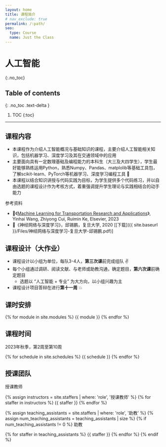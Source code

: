 ```yaml
---
layout: home
title: 课程简介
# nav_exclude: true
permalink: /:path/
seo:
  type: Course
  name: Just the Class
---
```


# 人工智能
{:.no_toc}

## Table of contents
{: .no_toc .text-delta }

1. TOC
{:toc}

---

<!-- # 课程简介 -->

## 课程内容

* 本课程作为介绍人工智能概况与基础知识的课程，主要介绍人工智能相关知识，包括机器学习、深度学习及其在交通领域中的应用 
* 主要面向具有一定数理基础及编程能力的本科生（大三及大四学生），学生最好能够熟练运用Python，熟悉Numpy、Pandas、matplolib等基础工具包，了解scikit-learn、PyTorch等机器学习、深度学习编程工具 :frog:
* 本课程以结合知识讲授与代码实践为目标，为学生提供多个代码练习，并以自由选题的课程设计作为考核方式，着重强调提升学生理论与实践相结合的动手能力 
 
参考资料

* :closed_book:《[Machine Learning for Transportation Research and Applications](https://books.google.com.hk/books?hl=en&lr=&id=1aCSEAAAQBAJ&oi=fnd&pg=PP1&dq=info:mxQeWRErljgJ:scholar.google.com&ots=Nw1sFgknt-&sig=1le41OEaPMD6L7PUaEIcsOH3DsM&redir_esc=y#v=onepage&q&f=false)》, Yinhai Wang, Zhiyong Cui, Ruimin  Ke, Elsevier, 2023
* :closed_book:《神经网络与深度学习》，邱锡鹏，复旦大学, 2020  [[下载]({{ site.baseurl }}/Files/神经网络与深度学习-复旦大学-邱锡鹏.pdf)]

## 课程设计（大作业）

* 课程设计以小组为单位，每队3-4人，**第三次课**前完成组队 :v:
* 每个小组通过调研、阅读文献、与老师或助教沟通，确定题目，**第六次课**前确定题目
  * 选题以 “人工智能 + 专业” 为大方向，以小组兴趣为主
* 课程设计项目答辩在进行**第十一周** :boom:



## 课时安排

{% for module in site.modules %}
{{ module }}
{% endfor %}




## 课程时间

2023年秋季，第2周至第10周

{% for schedule in site.schedules %}
{{ schedule }}
{% endfor %}


## 授课团队
授课教师

{% assign instructors = site.staffers | where: 'role', '授课教师' %}
{% for staffer in instructors %}
{{ staffer }}
{% endfor %}

{% assign teaching_assistants = site.staffers | where: 'role', '助教' %}
{% assign num_teaching_assistants = teaching_assistants | size %}
{% if num_teaching_assistants != 0 %}
助教

{% for staffer in teaching_assistants %}
{{ staffer }}
{% endfor %}
{% endif %}







<!-- Just the Class is a GitHub Pages template developed for the purpose of quickly deploying course websites. In addition to serving plain web pages and files, it provides a boilerplate for:

- [announcements](announcements.md),
- a [course calendar](calendar.md),
- a [staff](staff.md) page,
- and a weekly [schedule](schedule.md).

Just the Class is a template that extends the popular [Just the Docs](https://github.com/just-the-docs/just-the-docs) theme, which provides a robust and thoroughly-tested foundation for your website. Just the Docs include features such as:

- automatic [navigation structure](https://just-the-docs.github.io/just-the-docs/docs/navigation-structure/),
- instant, full-text [search](https://just-the-docs.github.io/just-the-docs/docs/search/) and page indexing,
- and a set of [UI components](https://just-the-docs.github.io/just-the-docs/docs/ui-components) and authoring [utilities](https://just-the-docs.github.io/just-the-docs/docs/utilities).

## Getting Started

Getting started with Just the Class is simple.

1. Create a [new repository based on Just the Class](https://github.com/kevinlin1/just-the-class/generate).
1. Update `_config.yml` and `README.md` with your course information. [Be sure to update the url and baseurl](https://mademistakes.com/mastering-jekyll/site-url-baseurl/).
1. Configure a [publishing source for GitHub Pages](https://help.github.com/en/articles/configuring-a-publishing-source-for-github-pages). Your course website is now live!
1. Edit and create `.md` [Markdown files](https://guides.github.com/features/mastering-markdown/) to add more content pages.

Just the Class has been used by instructors at Stanford University ([CS 161](https://stanford-cs161.github.io/winter2021/)), UC Berkeley ([Data 100](https://ds100.org/fa21/)), UC Santa Barbara ([CSW8](https://ucsb-csw8.github.io/s22/)), Northeastern University ([CS4530/5500](https://neu-se.github.io/CS4530-CS5500-Spring-2021/)), and Carnegie Mellon University ([17-450/17-950](https://cmu-crafting-software.github.io/)). Share your course website and find more examples in the [show and tell discussion](https://github.com/kevinlin1/just-the-class/discussions/categories/show-and-tell)!

### Local development environment

Just the Class requires no special Jekyll plugins and can run on GitHub Pages' standard Jekyll compiler. To setup a local development environment, clone your template repository and follow the GitHub Docs on [Testing your GitHub Pages site locally with Jekyll](https://docs.github.com/en/pages/setting-up-a-github-pages-site-with-jekyll/testing-your-github-pages-site-locally-with-jekyll). -->
